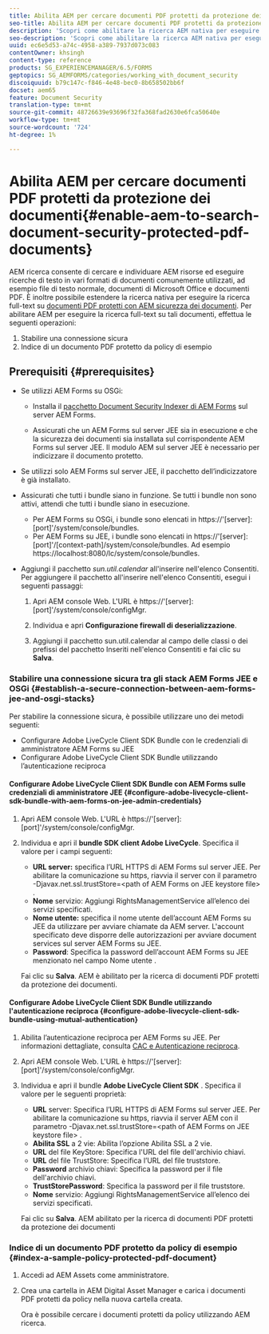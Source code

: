 ```yaml
---
title: Abilita AEM per cercare documenti PDF protetti da protezione dei documenti
seo-title: Abilita AEM per cercare documenti PDF protetti da protezione dei documenti
description: 'Scopri come abilitare la ricerca AEM nativa per eseguire la ricerca full-text sui documenti PDF protetti da DRM.  '
seo-description: 'Scopri come abilitare la ricerca AEM nativa per eseguire la ricerca full-text sui documenti PDF protetti da DRM.  '
uuid: ec6e5d53-a74c-4958-a389-7937d073c083
contentOwner: khsingh
content-type: reference
products: SG_EXPERIENCEMANAGER/6.5/FORMS
geptopics: SG_AEMFORMS/categories/working_with_document_security
discoiquuid: b79c147c-f846-4e48-bec0-8b658502bb6f
docset: aem65
feature: Document Security
translation-type: tm+mt
source-git-commit: 48726639e93696f32fa368fad2630e6fca50640e
workflow-type: tm+mt
source-wordcount: '724'
ht-degree: 1%

---
```



# Abilita AEM per cercare documenti PDF protetti da protezione dei documenti{#enable-aem-to-search-document-security-protected-pdf-documents}

AEM ricerca consente di cercare e individuare AEM risorse ed eseguire ricerche di testo in vari formati di documenti comunemente utilizzati, ad esempio file di testo normale, documenti di Microsoft Office e documenti PDF. È inoltre possibile estendere la ricerca nativa per eseguire la ricerca full-text su [documenti PDF protetti con AEM sicurezza dei documenti](../../forms/using/admin-help/document-security.md). Per abilitare AEM per eseguire la ricerca full-text su tali documenti, effettua le seguenti operazioni:

1. Stabilire una connessione sicura
1. Indice di un documento PDF protetto da policy di esempio

## Prerequisiti {#prerequisites}

* Se utilizzi AEM Forms su OSGi:

   * Installa il [pacchetto Document Security Indexer di AEM Forms](https://helpx.adobe.com/it/aem-forms/kb/aem-forms-releases.html) sul server AEM Forms.

   * Assicurati che un AEM Forms sul server JEE sia in esecuzione e che la sicurezza dei documenti sia installata sul corrispondente AEM Forms sul server JEE. Il modulo AEM sul server JEE è necessario per indicizzare il documento protetto.

* Se utilizzi solo AEM Forms sul server JEE, il pacchetto dell’indicizzatore è già installato.
* Assicurati che tutti i bundle siano in funzione. Se tutti i bundle non sono attivi, attendi che tutti i bundle siano in esecuzione.

   * Per AEM Forms su OSGi, i bundle sono elencati in https://&#39;[server]:[port]&#39;/system/console/bundles.
   * Per AEM Forms su JEE, i bundle sono elencati in https://&#39;[server]:[port]&#39;/[context-path]/system/console/bundles. Ad esempio https://localhost:8080/lc/system/console/bundles.

* Aggiungi il pacchetto *sun.util.calendar* all&#39;inserire nell&#39;elenco Consentiti. Per aggiungere il pacchetto all&#39;inserire nell&#39;elenco Consentiti, esegui i seguenti passaggi:

   1. Apri AEM console Web. L&#39;URL è https://&#39;[server]:[port]&#39;/system/console/configMgr.
   1. Individua e apri **Configurazione firewall di deserializzazione**.

   1. Aggiungi il pacchetto sun.util.calendar al campo delle classi o dei prefissi del pacchetto Inseriti nell&#39;elenco Consentiti e fai clic su **Salva**.

### Stabilire una connessione sicura tra gli stack AEM Forms JEE e OSGi {#establish-a-secure-connection-between-aem-forms-jee-and-osgi-stacks}

Per stabilire la connessione sicura, è possibile utilizzare uno dei metodi seguenti:

* Configurare Adobe LiveCycle Client SDK Bundle con le credenziali di amministratore AEM Forms su JEE
* Configurare Adobe LiveCycle Client SDK Bundle utilizzando l’autenticazione reciproca

#### Configurare Adobe LiveCycle Client SDK Bundle con AEM Forms sulle credenziali di amministratore JEE {#configure-adobe-livecycle-client-sdk-bundle-with-aem-forms-on-jee-admin-credentials}

1. Apri AEM console Web. L&#39;URL è https://&#39;[server]:[port]&#39;/system/console/configMgr.
1. Individua e apri il **bundle SDK client Adobe LiveCycle**. Specifica il valore per i campi seguenti:

   * **URL server:** specifica l’URL HTTPS di AEM Forms sul server JEE. Per abilitare la comunicazione su https, riavvia il server con il parametro -Djavax.net.ssl.trustStore=&lt;path of AEM Forms on JEE keystore file> .
   * **Nome** servizio: Aggiungi RightsManagementService all’elenco dei servizi specificati.
   * **Nome utente:** specifica il nome utente dell’account AEM Forms su JEE da utilizzare per avviare chiamate da AEM server. L&#39;account specificato deve disporre delle autorizzazioni per avviare document services sul server AEM Forms su JEE.
   * **Password**: Specifica la password dell’account AEM Forms su JEE menzionato nel campo Nome utente .

   Fai clic su **Salva**. AEM è abilitato per la ricerca di documenti PDF protetti da protezione dei documenti.

#### Configurare Adobe LiveCycle Client SDK Bundle utilizzando l&#39;autenticazione reciproca {#configure-adobe-livecycle-client-sdk-bundle-using-mutual-authentication}

1. Abilita l’autenticazione reciproca per AEM Forms su JEE. Per informazioni dettagliate, consulta [CAC e Autenticazione reciproca](https://helpx.adobe.com/livecycle/kb/cac-mutual-authentication.html).
1. Apri AEM console Web. L&#39;URL è https://&#39;[server]:[port]&#39;/system/console/configMgr.
1. Individua e apri il bundle **Adobe LiveCycle Client SDK** . Specifica il valore per le seguenti proprietà:

   * **URL** server: Specifica l’URL HTTPS di AEM Forms sul server JEE. Per abilitare la comunicazione su https, riavvia il server AEM con il parametro -Djavax.net.ssl.trustStore=&lt;path of AEM Forms on JEE keystore file> .
   * **Abilita SSL** a 2 vie: Abilita l’opzione Abilita SSL a 2 vie.
   * **URL** del file KeyStore: Specifica l&#39;URL del file dell&#39;archivio chiavi.
   * **URL** del file TrustStore: Specifica l’URL del file truststore.
   * **Password** archivio chiavi: Specifica la password per il file dell&#39;archivio chiavi.
   * **TrustStorePassword**: Specifica la password per il file truststore.
   * **Nome** servizio: Aggiungi RightsManagementService all’elenco dei servizi specificati.

   Fai clic su **Salva**. AEM abilitato per la ricerca di documenti PDF protetti da protezione dei documenti

### Indice di un documento PDF protetto da policy di esempio {#index-a-sample-policy-protected-pdf-document}

1. Accedi ad AEM Assets come amministratore.
1. Crea una cartella in AEM Digital Asset Manager e carica i documenti PDF protetti da policy nella nuova cartella creata.

   Ora è possibile cercare i documenti protetti da policy utilizzando AEM ricerca.

